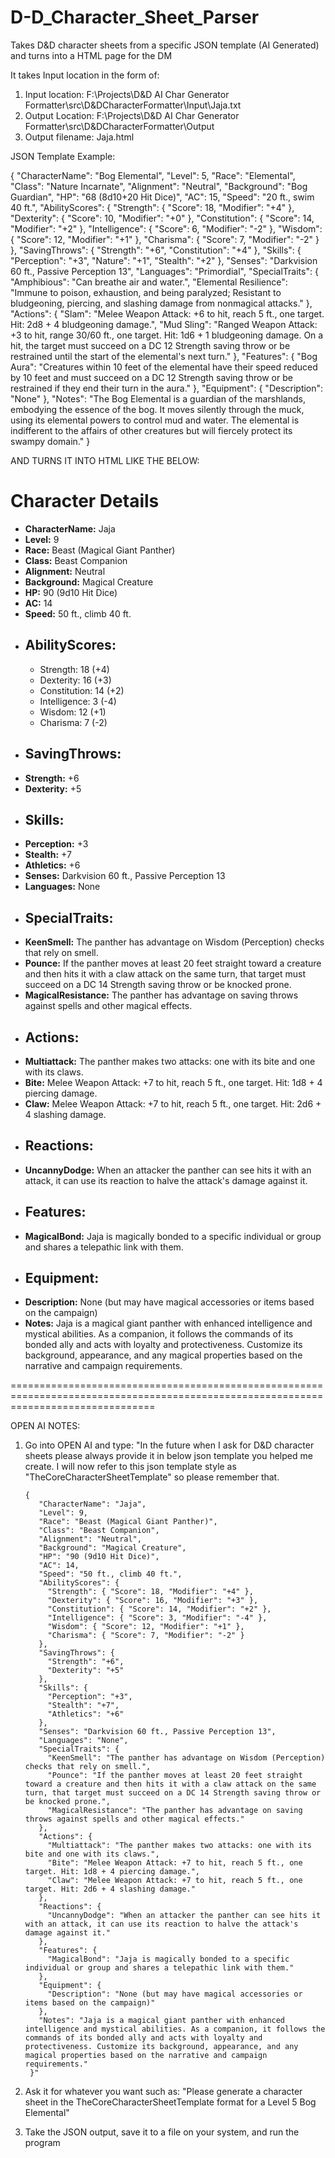 # D-D_Character_Sheet_Parser
Takes D&amp;D character sheets from a specific JSON template (AI Generated) and turns into a HTML page for the DM

It takes Input location in the form of:
  1. Input location: F:\Projects\D&D AI Char Generator Formatter\src\D&DCharacterFormatter\Input\Jaja.txt
  2. Output Location: F:\Projects\D&D AI Char Generator Formatter\src\D&DCharacterFormatter\Output
  3. Output filename: Jaja.html

JSON Template Example:

{
  "CharacterName": "Bog Elemental",
  "Level": 5,
  "Race": "Elemental",
  "Class": "Nature Incarnate",
  "Alignment": "Neutral",
  "Background": "Bog Guardian",
  "HP": "68 (8d10+20 Hit Dice)",
  "AC": 15,
  "Speed": "20 ft., swim 40 ft.",
  "AbilityScores": {
    "Strength": { "Score": 18, "Modifier": "+4" },
    "Dexterity": { "Score": 10, "Modifier": "+0" },
    "Constitution": { "Score": 14, "Modifier": "+2" },
    "Intelligence": { "Score": 6, "Modifier": "-2" },
    "Wisdom": { "Score": 12, "Modifier": "+1" },
    "Charisma": { "Score": 7, "Modifier": "-2" }
  },
  "SavingThrows": {
    "Strength": "+6",
    "Constitution": "+4"
  },
  "Skills": {
    "Perception": "+3",
    "Nature": "+1",
    "Stealth": "+2"
  },
  "Senses": "Darkvision 60 ft., Passive Perception 13",
  "Languages": "Primordial",
  "SpecialTraits": {
    "Amphibious": "Can breathe air and water.",
    "Elemental Resilience": "Immune to poison, exhaustion, and being paralyzed; Resistant to bludgeoning, piercing, and slashing damage from nonmagical attacks."
  },
  "Actions": {
    "Slam": "Melee Weapon Attack: +6 to hit, reach 5 ft., one target. Hit: 2d8 + 4 bludgeoning damage.",
    "Mud Sling": "Ranged Weapon Attack: +3 to hit, range 30/60 ft., one target. Hit: 1d6 + 1 bludgeoning damage. On a hit, the target must succeed on a DC 12 Strength saving throw or be restrained until the start of the elemental's next turn."
  },
  "Features": {
    "Bog Aura": "Creatures within 10 feet of the elemental have their speed reduced by 10 feet and must succeed on a DC 12 Strength saving throw or be restrained if they end their turn in the aura."
  },
  "Equipment": {
    "Description": "None"
  },
  "Notes": "The Bog Elemental is a guardian of the marshlands, embodying the essence of the bog. It moves silently through the muck, using its elemental powers to control mud and water. The elemental is indifferent to the affairs of other creatures but will fiercely protect its swampy domain."
}


AND TURNS IT INTO HTML LIKE THE BELOW:


<!DOCTYPE html>
<html lang="en">
<head>
<meta charset="UTF-8">
<meta name="viewport" content="width=device-width, initial-scale=1.0">
<title>Character Sheet</title>
</head>
<body>
<h1>Character Details</h1>
<ul>
  <li><strong>CharacterName:</strong> Jaja</li>
  <li><strong>Level:</strong> 9</li>
  <li><strong>Race:</strong> Beast (Magical Giant Panther)</li>
  <li><strong>Class:</strong> Beast Companion</li>
  <li><strong>Alignment:</strong> Neutral</li>
  <li><strong>Background:</strong> Magical Creature</li>
  <li><strong>HP:</strong> 90 (9d10 Hit Dice)</li>
  <li><strong>AC:</strong> 14</li>
  <li><strong>Speed:</strong> 50 ft., climb 40 ft.</li>
  <li><h2>AbilityScores:</h2></li>
  <ul>
    <li>Strength: 18 (+4)</li>
    <li>Dexterity: 16 (+3)</li>
    <li>Constitution: 14 (+2)</li>
    <li>Intelligence: 3 (-4)</li>
    <li>Wisdom: 12 (+1)</li>
    <li>Charisma: 7 (-2)</li>
  </ul>
  <li><h2>SavingThrows:</h2></li>
  <li><strong>Strength:</strong> +6</li>
  <li><strong>Dexterity:</strong> +5</li>
  <li><h2>Skills:</h2></li>
  <li><strong>Perception:</strong> +3</li>
  <li><strong>Stealth:</strong> +7</li>
  <li><strong>Athletics:</strong> +6</li>
  <li><strong>Senses:</strong> Darkvision 60 ft., Passive Perception 13</li>
  <li><strong>Languages:</strong> None</li>
  <li><h2>SpecialTraits:</h2></li>
  <li><strong>KeenSmell:</strong> The panther has advantage on Wisdom (Perception) checks that rely on smell.</li>
  <li><strong>Pounce:</strong> If the panther moves at least 20 feet straight toward a creature and then hits it with a claw attack on the same turn, that target must succeed on a DC 14 Strength saving throw or be knocked prone.</li>
  <li><strong>MagicalResistance:</strong> The panther has advantage on saving throws against spells and other magical effects.</li>
  <li><h2>Actions:</h2></li>
  <li><strong>Multiattack:</strong> The panther makes two attacks: one with its bite and one with its claws.</li>
  <li><strong>Bite:</strong> Melee Weapon Attack: +7 to hit, reach 5 ft., one target. Hit: 1d8 + 4 piercing damage.</li>
  <li><strong>Claw:</strong> Melee Weapon Attack: +7 to hit, reach 5 ft., one target. Hit: 2d6 + 4 slashing damage.</li>
  <li><h2>Reactions:</h2></li>
  <li><strong>UncannyDodge:</strong> When an attacker the panther can see hits it with an attack, it can use its reaction to halve the attack's damage against it.</li>
  <li><h2>Features:</h2></li>
  <li><strong>MagicalBond:</strong> Jaja is magically bonded to a specific individual or group and shares a telepathic link with them.</li>
  <li><h2>Equipment:</h2></li>
  <li><strong>Description:</strong> None (but may have magical accessories or items based on the campaign)</li>
  <li><strong>Notes:</strong> Jaja is a magical giant panther with enhanced intelligence and mystical abilities. As a companion, it follows the commands of its bonded ally and acts with loyalty and protectiveness. Customize its background, appearance, and any magical properties based on the narrative and campaign requirements.</li>
</ul>
</body>
</html>



=====================================================================================================================================

OPEN AI NOTES:

1. Go into OPEN AI and type:
     "In the future when I ask for D&D character sheets please always provide it in below json template you helped me create. I will now refer to this json template style as "TheCoreCharacterSheetTemplate" so please remember that.

       {
          "CharacterName": "Jaja",
          "Level": 9,
          "Race": "Beast (Magical Giant Panther)",
          "Class": "Beast Companion",
          "Alignment": "Neutral",
          "Background": "Magical Creature",
          "HP": "90 (9d10 Hit Dice)",
          "AC": 14,
          "Speed": "50 ft., climb 40 ft.",
          "AbilityScores": {
            "Strength": { "Score": 18, "Modifier": "+4" },
            "Dexterity": { "Score": 16, "Modifier": "+3" },
            "Constitution": { "Score": 14, "Modifier": "+2" },
            "Intelligence": { "Score": 3, "Modifier": "-4" },
            "Wisdom": { "Score": 12, "Modifier": "+1" },
            "Charisma": { "Score": 7, "Modifier": "-2" }
          },
          "SavingThrows": {
            "Strength": "+6",
            "Dexterity": "+5"
          },
          "Skills": {
            "Perception": "+3",
            "Stealth": "+7",
            "Athletics": "+6"
          },
          "Senses": "Darkvision 60 ft., Passive Perception 13",
          "Languages": "None",
          "SpecialTraits": {
            "KeenSmell": "The panther has advantage on Wisdom (Perception) checks that rely on smell.",
            "Pounce": "If the panther moves at least 20 feet straight toward a creature and then hits it with a claw attack on the same turn, that target must succeed on a DC 14 Strength saving throw or be knocked prone.",
            "MagicalResistance": "The panther has advantage on saving throws against spells and other magical effects."
          },
          "Actions": {
            "Multiattack": "The panther makes two attacks: one with its bite and one with its claws.",
            "Bite": "Melee Weapon Attack: +7 to hit, reach 5 ft., one target. Hit: 1d8 + 4 piercing damage.",
            "Claw": "Melee Weapon Attack: +7 to hit, reach 5 ft., one target. Hit: 2d6 + 4 slashing damage."
          },
          "Reactions": {
            "UncannyDodge": "When an attacker the panther can see hits it with an attack, it can use its reaction to halve the attack's damage against it."
          },
          "Features": {
            "MagicalBond": "Jaja is magically bonded to a specific individual or group and shares a telepathic link with them."
          },
          "Equipment": {
            "Description": "None (but may have magical accessories or items based on the campaign)"
          },
          "Notes": "Jaja is a magical giant panther with enhanced intelligence and mystical abilities. As a companion, it follows the commands of its bonded ally and acts with loyalty and protectiveness. Customize its background, appearance, and any magical properties based on the narrative and campaign requirements."
        }"

2. Ask it for whatever you want such as: "Please generate a character sheet in the TheCoreCharacterSheetTemplate format for a Level 5 Bog Elemental"
3. Take the JSON output, save it to a file on your system, and run the program





